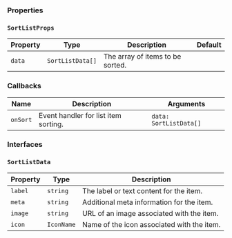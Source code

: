 ### Properties

### `SortListProps`

| Property | Type             | Description                      | Default |
| -------- | ---------------- | -------------------------------- | ------- |
| `data`   | `SortListData[]` | The array of items to be sorted. |         |

### Callbacks

| Name     | Description                          | Arguments              |
| -------- | ------------------------------------ | ---------------------- |
| `onSort` | Event handler for list item sorting. | `data: SortListData[]` |

### Interfaces

### `SortListData`

| Property | Type       | Description                                |
| -------- | ---------- | ------------------------------------------ |
| `label`  | `string`   | The label or text content for the item.    |
| `meta`   | `string`   | Additional meta information for the item.  |
| `image`  | `string`   | URL of an image associated with the item.  |
| `icon`   | `IconName` | Name of the icon associated with the item. |
